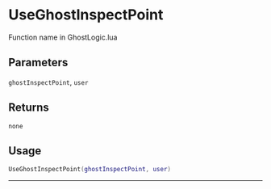 # UseGhostInspectPoint
Function name in GhostLogic.lua
## Parameters
`ghostInspectPoint`, `user`
## Returns
`none`
## Usage
```lua
UseGhostInspectPoint(ghostInspectPoint, user)
```
---

